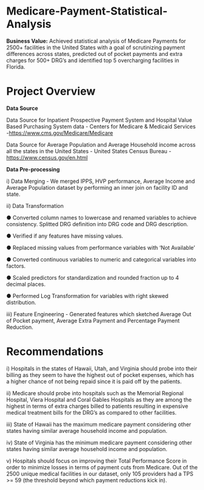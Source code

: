 # Medicare-Payment-Statistical-Analysis

**Business Value:** Achieved statistical analysis of Medicare Payments for 2500+ facilities in the United States with a goal of scrutinizing payment differences across states, predicted out of pocket payments and extra charges for 500+ DRG’s and identified top 5 overcharging facilities in Florida.

# Project Overview

**Data Source**

Data Source for Inpatient Prospective Payment System and Hospital Value Based Purchasing System data - Centers for Medicare & Medicaid Services -https://www.cms.gov/Medicare/Medicare

Data Source for Average Population and Average Household income across all the states in the United States - United States Census Bureau - https://www.census.gov/en.html

**Data Pre-processing**

i) Data Merging - We merged IPPS, HVP performance, Average Income and Average Population dataset by
performing an inner join on facility ID and state.

ii) Data Transformation

● Converted column names to lowercase and renamed variables to achieve
consistency. Splitted DRG definition into DRG code and DRG description.

● Verified if any features have missing values.

● Replaced missing values from performance variables with ‘Not Available’

● Converted continuous variables to numeric and categorical variables into factors.

● Scaled predictors for standardization and rounded fraction up to 4 decimal places.

● Performed Log Transformation for variables with right skewed distribution.

iii) Feature Engineering - Generated features which sketched Average Out of Pocket payment, Average Extra Payment and Percentage Payment Reduction. 

# Recommendations

i) Hospitals in the states of Hawaii, Utah, and Virginia should probe into their billing as they seem to have the highest out of pocket expenses, which has a higher chance of not being repaid since it is paid off by the patients.

ii) Medicare should probe into hospitals such as the Memorial Regional Hospital, Viera Hospital and Coral Gables Hospitals as they are among the highest in terms of extra charges billed to patients resulting in expensive medical treatment bills for the DRG’s as compared to other facilities.

iii) State of Hawaii has the maximum medicare payment considering other states having similar average household income and population.

iv) State of Virginia has the minimum medicare payment considering other states having similar average household income and population.

v) Hospitals should focus on improving their Total Performance Score in order to minimize losses in terms of payment cuts from Medicare. Out of the 2500 unique medical facilities in our dataset, only 105 providers had a TPS >= 59 (the threshold beyond which payment reductions kick in).




